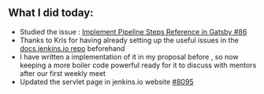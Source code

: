 ## What I did today:
- Studied the issue : [Implement Pipeline Steps Reference in Gatsby #86](https://github.com/jenkins-infra/docs.jenkins.io/issues/86)
- Thanks to Kris for having already setting up the useful issues in the [docs.jenkins.io repo](https://github.com/jenkins-infra/docs.jenkins.io/issues) beforehand
- I have written a implementation of it in my proposal before , so now keeping a more boiler code powerful ready for it to discuss with mentors after our first weekly meet
- Updated the servlet page in jenkins.io website [#8095](https://github.com/jenkins-infra/jenkins.io/pull/8095)